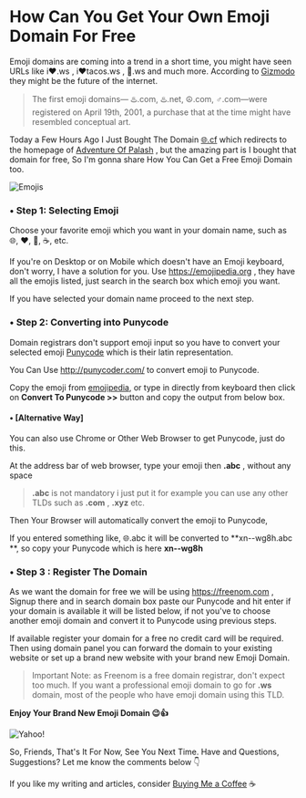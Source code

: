 <!---
layout: post
cover:  assets/images/getemojidomain.jpg
title: How Can You Get Your Own Emoji Domain For Free
navigation: True
tags: [Internet, Free]
class: post-template
author: bauripalash
--->

# How Can You Get Your Own Emoji Domain For Free

Emoji domains are coming into a trend in a short time, you might have seen URLs like i❤.ws , i❤tacos.ws , 📙.ws and much more. According to [Gizmodo](https://gizmodo.com/emoji-domains-are-the-future-maybe-1823319626) they might be the future of the internet.

> The first emoji domains— ♨️.com, ♨️.net, ☮️.com, ♂️.com—were registered on April 19th, 2001, a purchase that at the time might have resembled conceptual art.

Today a Few Hours Ago I Just Bought The Domain [🌐.cf](http://xn--wg8h.cf) which redirects to the homepage of [Adventure Of Palash](https://palash.tk) , but the amazing part is I bought that domain for free, So I'm gonna share How You Can Get a Free Emoji Domain too.

![Emojis](http://emojipedia-us.s3.amazonaws.com/content/2016/04/10/snapchat-emojis-2016.jpg)

### •  Step 1: Selecting Emoji

Choose your favorite emoji which you want in your domain name, such as 🌐, ❤, 🌳, ☕, etc.

If you're on Desktop or on Mobile which doesn't have an Emoji keyboard, don't worry, I have a solution for you.
Use <https://emojipedia.org> , they have all the emojis listed, just search in the search box which emoji you want.

If you have selected your domain name proceed to the next step.

### • Step 2: Converting into Punycode

Domain registrars don't support emoji input so you have to convert your selected emoji [Punycode](https://en.m.wikipedia.org/wiki/Punycode) which is their latin representation.

You Can Use <http://punycoder.com/> to convert emoji to Punycode. 

Copy the emoji from [emojipedia](https://emojipedia.org), or type in directly from keyboard then click on **Convert To Punycode >>** button and copy the output from below box.

#### • [Alternative Way]

You can also use Chrome or Other Web Browser to get Punycode, just do this.

At the address bar of web browser, type your emoji then **.abc**  , without any space

> **.abc** is not mandatory i just put it for example you can use any other TLDs such as **.com** , **.xyz** etc.

Then Your Browser will automatically convert the emoji to Punycode,

If you entered something like, 🌐.abc it will be converted to **xn--wg8h.abc **, so copy your Punycode which is here **xn--wg8h**

### • Step 3 : Register The Domain

As we want the domain for free we will be using <https://freenom.com> , Signup there and in search domain box paste our Punycode and hit enter if your domain is available it will be listed below, if not you've to choose another emoji domain and convert it to Punycode using previous steps.

If available register your domain for a free no credit card will be required. Then using domain panel you can forward the domain to your existing website or set up a brand new website with your brand new Emoji Domain.

> Important Note: as Freenom is a free domain registrar, don't expect too much. If you want a professional emoji domain to go for **.ws** domain, most of the people who have emoji domain using this TLD.

**Enjoy Your Brand New Emoji Domain 😉👍**

![Yahoo!](https://media1.tenor.com/images/4ded3e63cdeb091e55a9e91b1ceb2340/tenor.gif?itemid=5002827)

So, Friends, That's It For Now, See You Next Time. Have and Questions, Suggestions? Let me know the comments below 👇

If you like my writing and articles, consider [Buying Me a Coffee](https://buymeacoff.ee/palash) ☕
